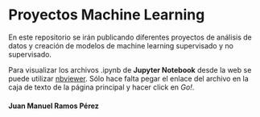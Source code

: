# Proyectos Machine Learning

En este repositorio se irán publicando diferentes proyectos de análisis de datos y creación de modelos de machine learning supervisado y no supervisado.


Para visualizar los archivos .ipynb de **Jupyter Notebook** desde la web se puede utilizar [nbviewer](https://nbviewer.jupyter.org/). Sólo hace falta pegar el enlace del archivo en la caja de texto de la página principal y hacer click en *Go!*.




#### Juan Manuel Ramos Pérez
